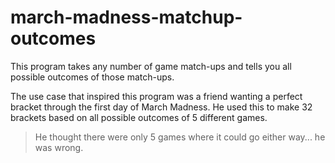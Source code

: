# march-madness-matchup-outcomes

This program takes any number of game match-ups and tells you all possible outcomes of those match-ups.

The use case that inspired this program was a friend wanting a perfect bracket through the first day of March Madness. He used this to make 32 brackets based on all possible outcomes of 5 different games. 
> He thought there were only 5 games where it could go either way... he was wrong.

